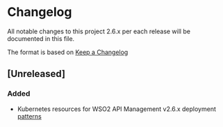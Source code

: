 # Changelog
All notable changes to this project 2.6.x per each release will be documented in this file.

The format is based on [Keep a Changelog](https://keepachangelog.com/en/1.0.0/)

## [Unreleased]

### Added
- Kubernetes resources for WSO2 API Management v2.6.x deployment [patterns](https://docs.wso2.com/display/AM260/Deployment+Patterns)
